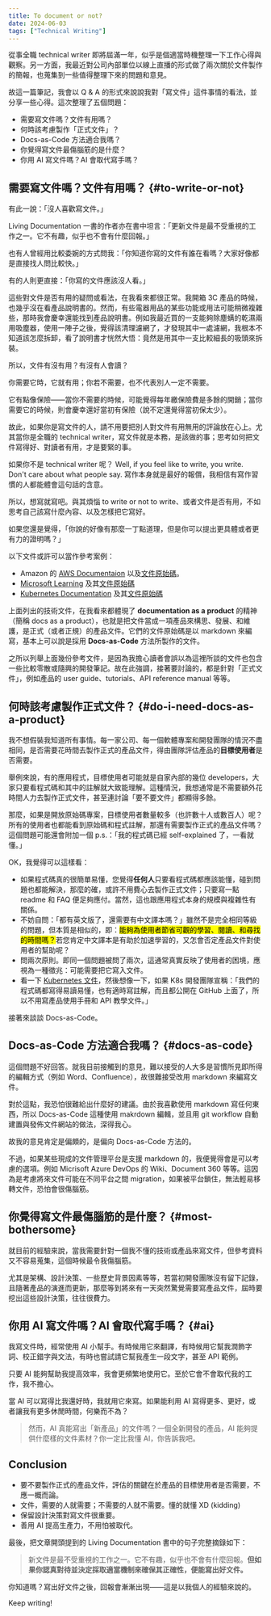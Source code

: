 ```yaml
---
title: To document or not?
date: 2024-06-03
tags: ["Technical Writing"]
---
```


從事全職 technical writer 即將屆滿一年，似乎是個適當時機整理一下工作心得與觀察。另一方面，我最近對公司內部單位以線上直播的形式做了兩次關於文件製作的簡報，也蒐集到一些值得整理下來的問題和意見。

故這一篇筆記，我會以 Q & A 的形式來說說我對「寫文件」這件事情的看法，並分享一些心得。這次整理了五個問題：

- 需要寫文件嗎？文件有用嗎？
- 何時該考慮製作「正式文件」？
- Docs-as-Code 方法適合我嗎？
- 你覺得寫文件最傷腦筋的是什麼？
- 你用 AI 寫文件嗎？AI 會取代寫手嗎？

## 需要寫文件嗎？文件有用嗎？ {#to-write-or-not}

有此一說：「沒人喜歡寫文件。」

Living Documentation 一書的作者亦在書中坦言：「更新文件是最不受重視的工作之一。它不有趣，似乎也不會有什麼回報。」

也有人曾經用比較委婉的方式問我：「你知道你寫的文件有誰在看嗎？大家好像都是直接找人問比較快。」

有的人則更直接：「你寫的文件應該沒人看。」

這些對文件是否有用的疑問或看法，在我看來都很正常。我開箱 3C 產品的時候，也幾乎沒在看產品說明書的。然而，有些電器用品的某些功能或用法可能稍微複雜些，那時我會慶幸還能找到產品說明書。例如我最近買的一支能夠除塵螨的乾濕兩用吸塵器，使用一陣子之後，覺得該清理濾網了，才發現其中一處濾網，我根本不知道該怎麼拆卸，看了說明書才恍然大悟：竟然是用其中一支比較細長的吸頭來拆裝。

所以，文件有沒有用？有沒有人會讀？

你需要它時，它就有用；你若不需要，也不代表別人一定不需要。

它有點像保險——當你不需要的時候，可能覺得每年繳保險費是多餘的開銷；當你需要它的時候，則會慶幸還好當初有保險（說不定還覺得當初保太少）。

故此，如果你是寫文件的人，請不用要把別人對文件有用無用的評論放在心上。尤其當你是全職的 technical writer，寫文件就是本務，是該做的事；思考如何把文件寫得好、對讀者有用，才是要緊的事。

如果你不是 technical writer 呢？ Well, if you feel like to write, you write. Don't care about what people say. 寫作本身就是最好的報償，我相信有寫作習慣的人都能體會這句話的含意。

所以，想寫就寫吧。與其煩惱 to write or not to write、或者文件是否有用，不如思考自己該寫什麼內容、以及怎樣把它寫好。

如果您還是覺得，「你說的好像有那麼一丁點道理，但是你可以提出更具體或者更有力的證明嗎？」

以下文件或許可以當作參考案例：

- Amazon 的 [AWS Documentaion](https://docs.aws.amazon.com/) 以及[文件原始碼](https://github.com/awsdocs)。
- [Microsoft Learning](http://www.microsoft.com/learning) 及其[文件原始碼](https://github.com/MicrosoftLearning)
- [Kubernetes Documentation](https://kubernetes.io/docs/) 及其[文件原始碼](https://github.com/kubernetes/kubernetes)

上面列出的技術文件，在我看來都體現了 **documentation as a product** 的精神（簡稱 docs as a product），也就是把文件當成一項產品來構思、發展、和維護，是正式（或者正規）的產品文件。它們的文件原始碼是以 markdown 來編寫，基本上可以說是採用 **Docs-as-Code** 方法所製作的文件。

之所以列舉上面幾份參考文件，是因為我擔心讀者會誤以為這裡所談的文件也包含一些比較零散或隨興的開發筆記。故在此強調，接著要討論的，都是針對「正式文件」，例如產品的 user guide、tutorials、API reference manual 等等。

## 何時該考慮製作正式文件？ {#do-i-need-docs-as-a-product}

我不想假裝我知道所有事情。每一家公司、每一個軟體專案和開發團隊的情況不盡相同，是否需要花時間去製作正式的產品文件，得由團隊評估產品的**目標使用者**是否需要。

舉例來說，有的應用程式，目標使用者可能就是自家內部的幾位 developers，大家只要看程式碼和其中的註解就大致能理解。這種情況，我想通常是不需要額外花時間人力去製作正式文件，甚至連討論「要不要文件」都顯得多餘。

那麼，如果是開放原始碼專案，目標使用者數量較多（也許數十人或數百人）呢？所有的使用者也都能看到原始碼和程式註解，那還有需要製作正式的產品文件嗎？這個問題可能還會附加一個 p.s.：「我的程式碼已經 self-explained 了，一看就懂。」

OK，我覺得可以這樣看：

- 如果程式碼真的很簡單易懂，您覺得**任何人**只要看程式碼都應該能懂，碰到問題也都能解決，那麼的確，或許不用費心去製作正式文件；只要寫一點 readme 和 FAQ 便足夠應付。當然，這也跟應用程式本身的規模與複雜性有關係。
- 不妨自問：「都有英文版了，還需要有中文譯本嗎？」雖然不是完全相同等級的問題，但本質是相似的，即：<mark>能夠為使用者節省可觀的學習、閱讀、和尋找的時間嗎？</mark>若您肯定中文譯本是有助於加速學習的，又怎會否定產品文件對使用者的幫助呢？
- 問兩次原則。即同一個問題被問了兩次，這通常真實反映了使用者的困境，應視為一種徵兆：可能需要把它寫入文件。
- 看一下 [Kubernetes 文件](ttps://kubernetes.io/docs/)，然後想像一下，如果 K8s 開發團隊宣稱：「我們的程式碼都寫得易讀易懂，也有適時寫註解，而且都公開在 GitHub 上面了，所以不用寫產品使用手冊和 API 教學文件。」

接著來談談 Docs-as-Code。

## Docs-as-Code 方法適合我嗎？ {#docs-as-code}

這個問題不好回答。就我目前接觸到的意見，難以接受的人大多是習慣所見即所得的編輯方式（例如 Word、Confluence），故很難接受改用 markdown 來編寫文件。

對於這點，我恐怕很難給出什麼好的建議。由於我喜歡使用 markdown 寫任何東西，所以 Docs-as-Code 這種使用 makrdown 編輯，並且用 git workflow 自動建置與發佈文件網站的做法，深得我心。

故我的意見肯定是偏頗的，是偏向 Docs-as-Code 方法的。

不過，如果某些現成的文件管理平台是支援 markdown 的，我便覺得會是可以考慮的選項。例如 Micrisoft Azure DevOps 的 Wiki、Document 360 等等。這因為是考慮將來文件可能在不同平台之間 migration，如果被平台鎖住，無法輕易移轉文件，恐怕會很傷腦筋。

## 你覺得寫文件最傷腦筋的是什麼？ {#most-bothersome}

就目前的經驗來說，當我需要針對一個我不懂的技術或產品來寫文件，但參考資料又不容易蒐集，這個時候最令我傷腦筋。

尤其是架構、設計決策、一些歷史背景因素等等，若當初開發團隊沒有留下記錄，且隨著產品的演進而更新，那麼等到將來有一天突然驚覺需要寫產品文件，屆時要挖出這些設計決策，往往很費力。

## 你用 AI 寫文件嗎？AI 會取代寫手嗎？ {#ai}

我寫文件時，經常使用 AI 小幫手。有時候用它來翻譯，有時候用它幫我潤飾字詞、校正錯字與文法，有時也嘗試請它幫我產生一段文字，甚至 API 範例。

只要 AI 能夠幫助我提高效率，我會更頻繁地使用它。至於它會不會取代我的工作，我不擔心。

當 AI 可以寫得比我還好時，我就用它來寫。如果能利用 AI 寫得更多、更好，或者讓我有更多休閒時間，何樂而不為？

> 然而，AI 真能寫出「新產品」的文件嗎？一個全新開發的產品，AI 能夠提供什麼樣的文件素材？你一定比我懂 AI，你告訴我吧。

## Conclusion

- 要不要製作正式的產品文件，評估的關鍵在於產品的目標使用者是否需要，不應一概而論。
- 文件，需要的人就需要；不需要的人就不需要。懂的就懂 XD (kidding)
- 保留設計決策對寫文件很重要。
- 善用 AI 提高生產力，不用怕被取代。

最後，把文章開頭提到的 Living Documentation 書中的句子完整摘錄如下：

> 新文件是最不受重視的工作之一。它不有趣，似乎也不會有什麼回報。**但如果你認真對待並決定採取適當機制來確保其正確性，便能寫出好文件。**

你知道嗎？寫出好文件之後，回報會漸漸出現——這是以我個人的經驗來說的。

Keep writing!
